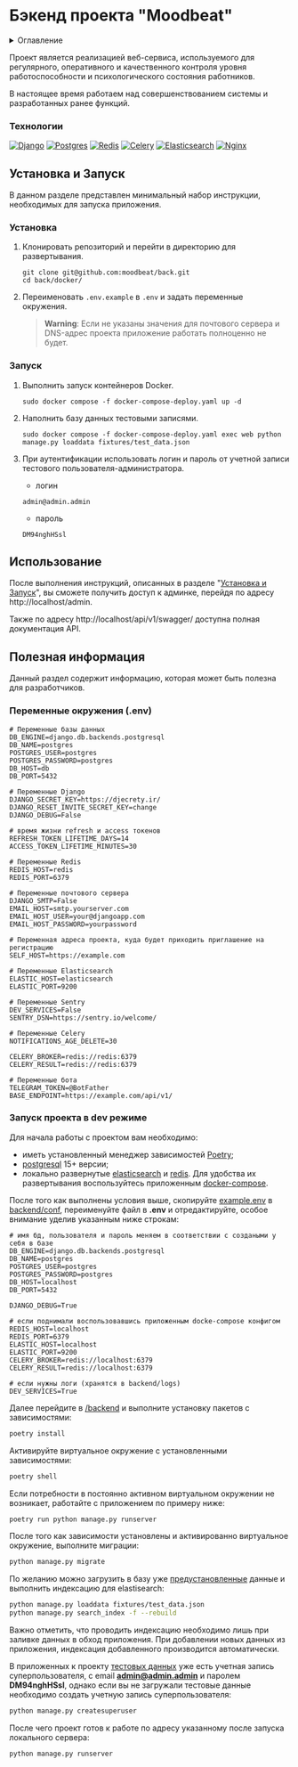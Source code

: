 # Бэкенд проекта "Moodbeat"

<details>
  <summary>Оглавление</summary>
  <ol>
    <li>
      <a href="#описание">Описание</a>
      <ul>
        <li><a href="#технологии">Технологии</a></li>
      </ul>
    </li>
    <li>
      <a href="#установка-и-запуск">Установка и запуск</a>
      <ul>
        <li><a href="#установка">Установка</a></li>
        <li><a href="#запуск">Запуск</a></li>
      </ul>
    </li>
    <li><a href="#использование">Использование</a></li>
    <li>
      <a href="#полезная-информация">Дополнительная информация</a>
      <ul>
        <li><a href="#переменные-окружения-env">Переменные окружения (.env)</a></li>
      </ul>
    </li>
  </ol>
</details>

<a name="описание"></a>

Проект является реализацией веб-сервиса, используемого для регулярного, оперативного и качественного контроля уровня работоспособности и психологического состояния работников.

В настоящее время работаем над совершенствованием системы и разработанных ранее функций.

### Технологии

[![Django][Django-badge]][Django-url]
[![Postgres][Postgres-badge]][Postgres-url]
[![Redis][Redis-badge]][Redis-url]
[![Celery][Celery-badge]][Celery-url]
[![Elasticsearch][Elasticsearch-badge]][Elasticsearch-url]
[![Nginx][Nginx-badge]][Nginx-url]

## Установка и Запуск

В данном разделе представлен минимальный набор инструкции,
необходимых для запуска приложения.

### Установка

1. Клонировать репозиторий и перейти в директорию для развертывания.

    ```shell
    git clone git@github.com:moodbeat/back.git
    cd back/docker/
    ```

2. Переименовать `.env.example` в `.env` и задать переменные окружения.
    > **Warning**:
    > Если не указаны значения для почтового сервера и DNS-адрес проекта
    > приложение работать полноценно не будет.

### Запуск

1. Выполнить запуск контейнеров Docker.

    ```shell
    sudo docker compose -f docker-compose-deploy.yaml up -d
    ```

2. Наполнить базу данных тестовыми записями.

    ```shell
    sudo docker compose -f docker-compose-deploy.yaml exec web python manage.py loaddata fixtures/test_data.json
    ```

3. При аутентификации использовать логин и пароль от учетной записи тестового пользователя-администратора.

    + логин
    ```
    admin@admin.admin
    ```
    + пароль
    ```
    DM94nghHSsl
    ```

## Использование

После выполнения инструкций, описанных в разделе
"[Установка и Запуск](#установка-и-запуск)", вы сможете получить
доступ к админке, перейдя по адресу http://localhost/admin.

Также по адресу http://localhost/api/v1/swagger/ доступна полная документация API.

## Полезная информация

Данный раздел содержит информацию, которая может быть полезна для разработчиков.

### Переменные окружения (.env)
```dotenv
# Переменные базы данных
DB_ENGINE=django.db.backends.postgresql
DB_NAME=postgres
POSTGRES_USER=postgres
POSTGRES_PASSWORD=postgres
DB_HOST=db
DB_PORT=5432

# Переменные Django
DJANGO_SECRET_KEY=https://djecrety.ir/
DJANGO_RESET_INVITE_SECRET_KEY=change
DJANGO_DEBUG=False

# время жизни refresh и access токенов
REFRESH_TOKEN_LIFETIME_DAYS=14
ACCESS_TOKEN_LIFETIME_MINUTES=30

# Переменные Redis
REDIS_HOST=redis
REDIS_PORT=6379

# Переменные почтового сервера
DJANGO_SMTP=False
EMAIL_HOST=smtp.yourserver.com
EMAIL_HOST_USER=your@djangoapp.com
EMAIL_HOST_PASSWORD=yourpassword

# Переменная адреса проекта, куда будет приходить приглашение на регистрацию
SELF_HOST=https://example.com

# Переменные Elasticsearch
ELASTIC_HOST=elasticsearch
ELASTIC_PORT=9200

# Переменные Sentry
DEV_SERVICES=False
SENTRY_DSN=https://sentry.io/welcome/

# Переменные Celery
NOTIFICATIONS_AGE_DELETE=30

CELERY_BROKER=redis://redis:6379
CELERY_RESULT=redis://redis:6379

# Переменные бота
TELEGRAM_TOKEN=@BotFather
BASE_ENDPOINT=https://example.com/api/v1/
```

### Запуск проекта в dev режиме

Для начала работы с проектом вам необходимо:
- иметь установленный менеджер зависимостей [Poetry](https://python-poetry.org/);
- [postgresql](https://www.postgresql.org/) 15+ версии;
- локально развернутые [elasticsearch](https://www.elastic.co/elasticsearch/) и [redis](https://redis.io/). Для удобства их развертывания воспользуйтесь приложенным [docker-compose](docker/docker-compose-dev.yaml).

После того как выполнены условия выше, скопируйте [example.env](docker/example.env) в [backend/conf](backend/conf/), переименуйте файл в **.env** и отредактируйте, особое внимание уделив указанным ниже строкам:

```dotenv
# имя бд, пользователя и пароль меняем в соответствии с создаными у себя в базе
DB_ENGINE=django.db.backends.postgresql
DB_NAME=postgres
POSTGRES_USER=postgres
POSTGRES_PASSWORD=postgres
DB_HOST=localhost
DB_PORT=5432

DJANGO_DEBUG=True

# если поднимали воспользовавшись приложенным docke-compose конфигом
REDIS_HOST=localhost
REDIS_PORT=6379
ELASTIC_HOST=localhost
ELASTIC_PORT=9200
CELERY_BROKER=redis://localhost:6379
CELERY_RESULT=redis://localhost:6379

# если нужны логи (хранятся в backend/logs)
DEV_SERVICES=True

```

Далее перейдите в [/backend](backend) и выполните установку пакетов с зависимостями:
```bash
poetry install
```

Активируйте виртуальное окружение с установленными зависимостями:
```bash
poetry shell
```

Если потребности в постоянно активном виртуальном окружении не возникает, работайте с приложением по примеру ниже:
```bash
poetry run python manage.py runserver
```

После того как зависимости установлены и активированно виртуальное окружение, выполните миграции:
```bash
python manage.py migrate
```

По желанию можно загрузить в базу уже [предустановленные](backend/fixtures/test_data.json) данные и выполнить индексацию для elastisearch:
```bash
python manage.py loaddata fixtures/test_data.json
python manage.py search_index -f --rebuild
```
Важно отметить, что проводить индексацию необходимо лишь при заливке данных в обход приложения. При добавлении новых данных из приложения, индексация добавленного производится автоматически.

В приложенных к проекту [тестовых данных](backend/fixtures/test_data.json) уже есть учетная запись суперпользователя, с email **admin@admin.admin** и паролем **DM94nghHSsl**, однако если вы не загружали тестовые данные необходимо создать учетную запись суперпользователя:
```bash
python manage.py createsuperuser
```

После чего проект готов к работе по адресу указанному после запуска локального сервера:
```bash
python manage.py runserver
```
<!-- MARKDOWN LINKS & BADGES -->

[Django-url]: https://www.djangoproject.com/
[Django-badge]: https://img.shields.io/badge/Django-4.2-44b78b?style=for-the-badge&logo=django&logoColor=white

[Redis-url]: https://redis.io/
[Redis-badge]: https://img.shields.io/badge/Redis-7.0-d5362c?style=for-the-badge&logo=redis&logoColor=white

[Celery-url]: https://docs.celeryq.dev/en/stable/
[Celery-badge]: https://img.shields.io/badge/Celery-5.3.1-a0c24f?style=for-the-badge&logo=celery&logoColor=white

[Elasticsearch-url]: https://www.elastic.co/elasticsearch/
[Elasticsearch-badge]: https://img.shields.io/badge/Elasticsearch-8.8.0-101c3f?style=for-the-badge&logo=elasticsearch&logoColor=white

[Postgres-url]: https://www.postgresql.org/
[Postgres-badge]: https://img.shields.io/badge/Postgres-15.1-336791?style=for-the-badge&logo=postgresql&logoColor=white

[Nginx-url]: https://nginx.org
[Nginx-badge]: https://img.shields.io/badge/NGINX-1.21.3-419b45?style=for-the-badge&logo=nginx&logoColor=white

